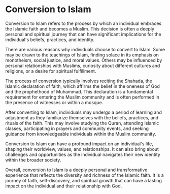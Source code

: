 <h1>Conversion to Islam</h1>
<p>Conversion to Islam refers to the process by which an individual embraces the Islamic faith and becomes a Muslim. This decision is often a deeply personal and spiritual journey that can have significant implications for the individual's beliefs, practices, and identity.</p>
<p>There are various reasons why individuals choose to convert to Islam. Some may be drawn to the teachings of Islam, finding solace in its emphasis on monotheism, social justice, and moral values. Others may be influenced by personal relationships with Muslims, curiosity about different cultures and religions, or a desire for spiritual fulfillment.</p>
<p>The process of conversion typically involves reciting the Shahada, the Islamic declaration of faith, which affirms the belief in the oneness of God and the prophethood of Muhammad. This declaration is a fundamental requirement for entering the Muslim community and is often performed in the presence of witnesses or within a mosque.</p>
<p>After converting to Islam, individuals may undergo a period of learning and adjustment as they familiarize themselves with the beliefs, practices, and rituals of the faith. This may involve studying the Quran, attending Islamic classes, participating in prayers and community events, and seeking guidance from knowledgeable individuals within the Muslim community.</p>
<p>Conversion to Islam can have a profound impact on an individual's life, shaping their worldview, values, and relationships. It can also bring about challenges and opportunities as the individual navigates their new identity within the broader society.</p>
<p>Overall, conversion to Islam is a deeply personal and transformative experience that reflects the diversity and richness of the Islamic faith. It is a journey of faith, self-discovery, and spiritual growth that can have a lasting impact on the individual and their relationship with God.</p>